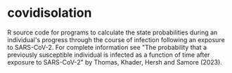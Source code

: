 # covidisolation
R source code for programs to calculate the state probabilities during an individual's progress through the course of infection following an exposure to SARS-CoV-2.
For complete information see "The probability that a previously susceptible individual is infected as a function of time after exposure to SARS-CoV-2" by Thomas, Khader, Hersh and Samore (2023).
